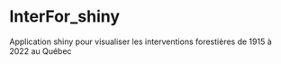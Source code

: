 # InterFor_shiny
Application shiny pour visualiser les interventions forestières de 1915 à 2022 au Québec

